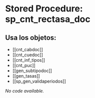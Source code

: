 # Stored Procedure: sp_cnt_rectasa_doc

## Usa los objetos:
- [[cnt_cabdoc]]
- [[cnt_cuedoc]]
- [[cnt_inf_tipos]]
- [[cnt_puc]]
- [[gen_subtipodoc]]
- [[gen_tasas]]
- [[sp_gen_validaperiodos]]

*No code available.*
